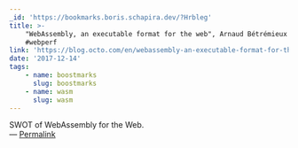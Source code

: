 ```yaml
---
_id: 'https://bookmarks.boris.schapira.dev/?Hrbleg'
title: >-
    "WebAssembly, an executable format for the web", Arnaud Bétrémieux #wasm
    #webperf
link: 'https://blog.octo.com/en/webassembly-an-executable-format-for-the-web/'
date: '2017-12-14'
tags:
    - name: boostmarks
      slug: boostmarks
    - name: wasm
      slug: wasm
---
```


SWOT of WebAssembly for the Web. <br>&#8212;
<a href="https://bookmarks.boris.schapira.dev/?Hrbleg" title="Permalink">Permalink</a>
